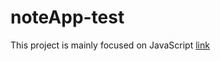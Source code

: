 # noteApp-test
 This project is mainly focused on JavaScript
 [link](https://notapp01.netlify.app/)
